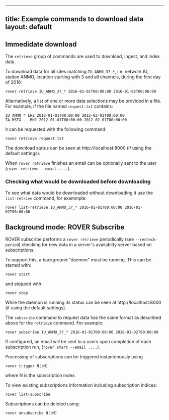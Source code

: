 
---
title: Example commands to download data
layout: default
---

## Immedidate download

The `retrieve` group of commands are used to download, ingest, and index data.  

To download data for all sites matching `IU_ANMO_3?_*`, i.e. network IU, station ANMO, location starting with 3 and all channels, during the first day of 2016:

    rover retrieve IU_ANMO_3?_* 2016-01-01T00:00:00 2016-01-02T00:00:00
    
Alternatively, a list of one or more data selections may be provided in a file.  For example, if the file named `request.txt` contains:

    IU ANMO * LHZ 2012-01-01T00:00:00 2012-02-01T00:00:00
    TA MSTX -- BH? 2012-01-01T00:00:00 2012-02-01T00:00:00

it can be requested with the following command:

    rover retrieve request.txt

The download status can be seen at http://localhost:8000 (if using the default settings).

When `rover retrieve` finishes an email can be optionally sent to the user (`rover retrieve --email ....`).

### Checking what would be downloaded before downloading

To see what data would be downloaded without downloading it use the `list-retrive` command, for exammple:

    rover list-retrieve IU_ANMO_3?_* 2016-01-01T00:00:00 2016-01-02T00:00:00

## Background mode: ROVER Subscribe

ROVER subscribe performs a  `rover retrieve` periodically (see `--recheck-period`)
checking for new data in a server's availabilty server based on subscriptions.

To support this, a background "daemon" must be running.  This can be
started with:

    rover start

and stopped with:

    rover stop

While the daemon is running its status can be seen at http://localhost:8000 (if using the default settings).

The `subscribe` command to request data has the same format as described above for the `retrieve` command.  For example:

    rover subscribe IU_ANMO_3?_* 2016-01-01T00:00:00 2016-01-02T00:00:00

If configured, an email will be sent to a users upon completion of each subscription run, (`rover start --email ....`).  

Processing of subscriptions can be triggered instantenously using

    rover trigger N[:M]
    
where N is the subscription index.
    
To view existing subscriptions information including subscription indices: 

    rover list-subscribe

Subscriptions can be deleted using:

    rover unsubscribe N[:M]

